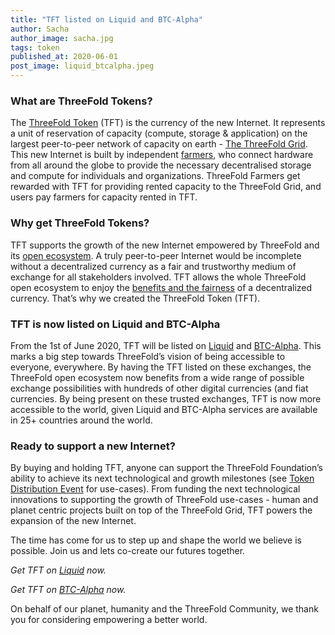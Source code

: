 ```yaml
---
title: "TFT listed on Liquid and BTC-Alpha"
author: Sacha
author_image: sacha.jpg
tags: token
published_at: 2020-06-01
post_image: liquid_btcalpha.jpeg
---
```



### What are ThreeFold Tokens?

The [ThreeFold Token](https://wiki.threefold.io/#/token_why) (TFT) is the currency of the new Internet. It represents a unit of reservation of capacity (compute, storage & application) on the largest peer-to-peer network of capacity on earth - [The ThreeFold Grid](https://wiki.threefold.io/#/grid_what). This new Internet is built by independent [farmers](https://wiki.threefold.io/#/what_is_a_farmer), who connect hardware from all around the globe to provide the necessary decentralised storage and compute for individuals and organizations. ThreeFold Farmers get rewarded with TFT for providing rented capacity to the ThreeFold Grid, and users pay farmers for capacity rented in TFT.

### Why get ThreeFold Tokens?

TFT supports the growth of the new Internet empowered by ThreeFold and its [open ecosystem](https://wiki.threefold.io/#/partners). A truly peer-to-peer Internet would be incomplete without a decentralized currency as a fair and trustworthy medium of exchange for all stakeholders involved. TFT allows the whole ThreeFold open ecosystem to enjoy the [benefits and the fairness](https://wiki.threefold.io/#/token_features) of a decentralized currency. That’s why we created the ThreeFold Token (TFT).

### TFT is now listed on Liquid and BTC-Alpha

From the 1st of June 2020, TFT will be listed on [Liquid](https://blog.liquid.com/threefold-a-game-changing-technology) and [BTC-Alpha](https://btc-alpha.com/en/news/integration-of-tft-tradings-already-available). This marks a big step towards ThreeFold’s vision of being accessible to everyone, everywhere. By having the TFT listed on these exchanges, the ThreeFold open ecosystem now benefits from a wide range of possible exchange possibilities with hundreds of other digital currencies (and fiat currencies. By being present on these trusted exchanges, TFT is now more accessible to the world, given Liquid and BTC-Alpha services are available in 25+ countries around the world.  

### Ready to support a new Internet?

By buying and holding TFT, anyone can support the ThreeFold Foundation’s ability to achieve its next technological and growth milestones (see [Token Distribution Event](https://wiki.threefold.io/#/tdeoverview) for use-cases). From funding the next technological innovations to supporting the growth of ThreeFold use-cases - human and planet centric projects built on top of the ThreeFold Grid, TFT powers the expansion of the new Internet. 

The time has come for us to step up and shape the world we believe is possible. Join us and lets co-create our futures together.

*Get TFT on [Liquid](https://app.liquid.com/exchange/TFTBTC) now.*

*Get TFT on [BTC-Alpha](https://btc-alpha.com/en/exchange/TFT_BTC) now.*

On behalf of our planet, humanity and the ThreeFold Community, we thank you for considering empowering a better world.

